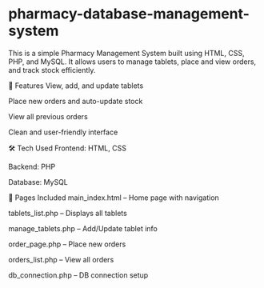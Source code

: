 # pharmacy-database-management-system

This is a simple Pharmacy Management System built using HTML, CSS, PHP, and MySQL. It allows users to manage tablets, place and view orders, and track stock efficiently.

🔧 Features
View, add, and update tablets

Place new orders and auto-update stock

View all previous orders

Clean and user-friendly interface

🛠️ Tech Used
Frontend: HTML, CSS

Backend: PHP

Database: MySQL

📂 Pages Included
main_index.html – Home page with navigation

tablets_list.php – Displays all tablets

manage_tablets.php – Add/Update tablet info

order_page.php – Place new orders

orders_list.php – View all orders

db_connection.php – DB connection setup
